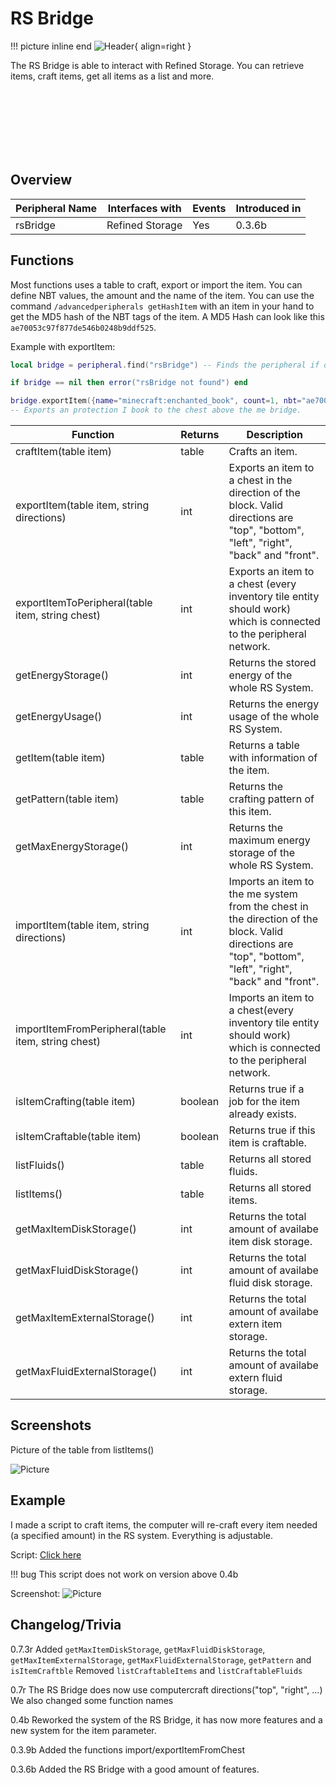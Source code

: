 # RS Bridge

!!! picture inline end
    ![Header](https://srendi.de/wp-content/uploads/2021/04/RS-Bridge.png){ align=right }

The RS Bridge is able to interact with Refined Storage.
You can retrieve items, craft items, get all items as a list and more.

<br><br><br><br><br><br>

## Overview

| Peripheral Name | Interfaces with | Events | Introduced in |
| --------------- | --------------- | ------ | ------------- |
| rsBridge        | Refined Storage | Yes    | 0.3.6b        |

## Functions

Most functions uses a table to craft, export or import the item. You can define NBT values, the amount and the name of the item.
You can use the command `/advancedperipherals getHashItem` with an item in your hand to get the MD5 hash of the NBT tags of the item. A MD5 Hash can look like this `ae70053c97f877de546b0248b9ddf525`.

Example with exportItem:

```lua
local bridge = peripheral.find("rsBridge") -- Finds the peripheral if one is connected

if bridge == nil then error("rsBridge not found") end

bridge.exportItem({name="minecraft:enchanted_book", count=1, nbt="ae70053c97f877de546b0248b9ddf525"}, "UP")
-- Exports an protection I book to the chest above the me bridge.
```

| Function                                      | Returns | Description                                                                                                                                            |
| --------------------------------------------- | ------- | ------------------------------------------------------------------------------------------ |
| craftItem(table item)                         | table   | Crafts an item. |
| exportItem(table item, string directions)     | int     | Exports an item to a chest in the direction of the block. Valid directions are "top", "bottom", "left", "right", "back" and "front". |
| exportItemToPeripheral(table item, string chest)   | int     | Exports an item to a chest (every inventory tile entity should work) which is connected to the peripheral network. |
| getEnergyStorage()                            | int     | Returns the stored energy of the whole RS System. |
| getEnergyUsage()                              | int     | Returns the energy usage of the whole RS System. |
| getItem(table item)                           | table   | Returns a table with information of the item. |
| getPattern(table item)                        | table   | Returns the crafting pattern of this item. |
| getMaxEnergyStorage()                         | int     | Returns the maximum energy storage of the whole RS System. |
| importItem(table item, string directions)     | int     | Imports an item to the me system from the chest in the direction of the block. Valid directions are "top", "bottom", "left", "right", "back" and "front". |
| importItemFromPeripheral(table item, string chest) | int     | Imports an item to a chest(every inventory tile entity should work) which is connected to the peripheral network. |
| isItemCrafting(table item)                    | boolean | Returns true if a job for the item already exists. |
| isItemCraftable(table item)                   | boolean | Returns true if this item is craftable. |
| listFluids()                                  | table   | Returns all stored fluids. |
| listItems()                                   | table   | Returns all stored items. |
| getMaxItemDiskStorage()                       | int     | Returns the total amount of availabe item disk storage. |
| getMaxFluidDiskStorage()                      | int     | Returns the total amount of availabe fluid disk storage. |
| getMaxItemExternalStorage()                   | int     | Returns the total amount of availabe extern item storage. |
| getMaxFluidExternalStorage()                  | int     | Returns the total amount of availabe extern fluid storage. |

## Screenshots

Picture of the table from listItems()

![Picture](https://srendi.de/wp-content/uploads/2021/02/Bild_2021-02-05_234200.png)

## Example

I made a script to craft items, the computer will re-craft every item needed (a specified amount) in the RS system. Everything is adjustable.

Script: [Click here](https://gist.github.com/Seniorendi/26bd8ecaec400146f2e38790faceead8)

!!! bug
    This script does not work on version above 0.4b

Screenshot:
![Picture](https://srendi.de/wp-content/uploads/2021/02/Bild_2021-02-05_233915.png)

## Changelog/Trivia

0.7.3r
Added `getMaxItemDiskStorage`, `getMaxFluidDiskStorage`, `getMaxItemExternalStorage`, `getMaxFluidExternalStorage`, `getPattern` and `isItemCraftble`
Removed `listCraftableItems` and `listCraftableFluids`

0.7r
The RS Bridge does now use computercraft directions("top", "right", ...)
We also changed some function names

0.4b
Reworked the system of the RS Bridge, it has now more features and a new system for the item parameter.

0.3.9b
Added the functions import/exportItemFromChest

0.3.6b
Added the RS Bridge with a good amount of features.
